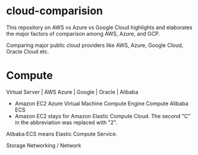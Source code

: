 # cloud-comparision
This repository on AWS vs Azure vs Google Cloud highlights and elaborates the major factors of comparison among AWS, Azure, and GCP.

Comparing major public cloud providers like AWS, Azure, Google Cloud, Oracle Cloud etc.

# Compute
Virtual Server
| AWS	Azure	  | Google  |	 Oracle  |	 Alibaba
- Amazon EC2	Azure Virtual Machine	Compute Engine	Compute	Alibaba ECS
- Amazon EC2 stays for Amazon Elastic Compute Cloud. The second "C" in the abbreviation was replaced with "2".

Alibaba ECS means Elastic Compute Service.

Storage
Networking / Network
